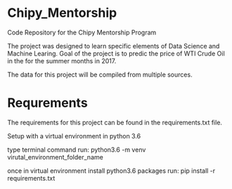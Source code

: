 # Chipy_Mentorship
Code Repository for the Chipy Mentorship Program

The project was designed to learn specific elements of Data Science and Machine Learing.  Goal of the project is
to predic the price of WTI Crude Oil in the for the summer months in 2017. 

The data for this project will be compiled from multiple sources. 

# Requrements
The requirements for this project can be found in the requirements.txt file.  

Setup with a virtual environment in python 3.6

type terminal command
run: python3.6 -m venv virutal_environment_folder_name

once in virtual environment install python3.6 packages
run: pip install -r requirements.txt

